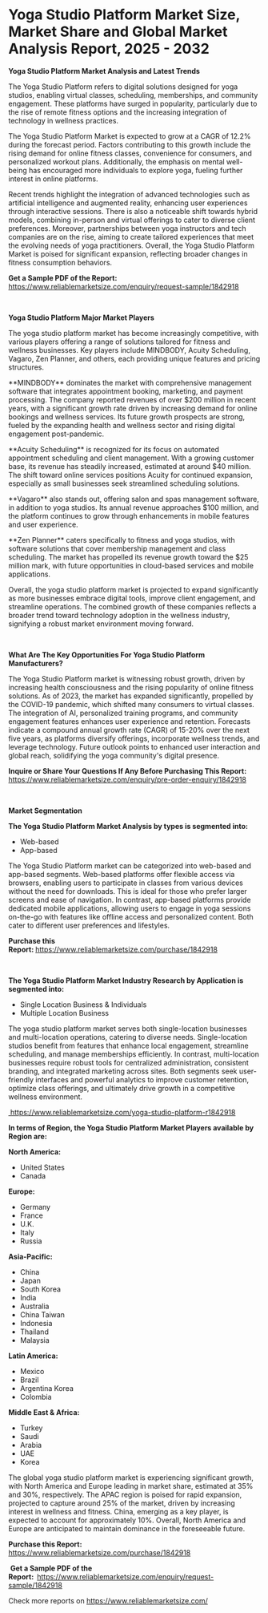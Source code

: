 <p><h1>Yoga Studio Platform Market Size, Market Share and Global Market Analysis Report, 2025 - 2032</h1></p><p><strong>Yoga Studio Platform Market Analysis and Latest Trends</strong></p>
<p><p>The Yoga Studio Platform refers to digital solutions designed for yoga studios, enabling virtual classes, scheduling, memberships, and community engagement. These platforms have surged in popularity, particularly due to the rise of remote fitness options and the increasing integration of technology in wellness practices. </p><p>The Yoga Studio Platform Market is expected to grow at a CAGR of 12.2% during the forecast period. Factors contributing to this growth include the rising demand for online fitness classes, convenience for consumers, and personalized workout plans. Additionally, the emphasis on mental well-being has encouraged more individuals to explore yoga, fueling further interest in online platforms.</p><p>Recent trends highlight the integration of advanced technologies such as artificial intelligence and augmented reality, enhancing user experiences through interactive sessions. There is also a noticeable shift towards hybrid models, combining in-person and virtual offerings to cater to diverse client preferences. Moreover, partnerships between yoga instructors and tech companies are on the rise, aiming to create tailored experiences that meet the evolving needs of yoga practitioners. Overall, the Yoga Studio Platform Market is poised for significant expansion, reflecting broader changes in fitness consumption behaviors.</p></p>
<p><strong>Get a Sample PDF of the Report:&nbsp;</strong> <a href="https://www.reliablemarketsize.com/enquiry/request-sample/1842918?utm_campaign=2314&utm_medium=2&utm_source=Github&utm_content=ia&utm_term=26032025&utm_id=yoga-studio-platform">https://www.reliablemarketsize.com/enquiry/request-sample/1842918</a></p>
<p>&nbsp;</p>
<p><strong>Yoga Studio Platform Major Market Players</strong></p>
<p><p>The yoga studio platform market has become increasingly competitive, with various players offering a range of solutions tailored for fitness and wellness businesses. Key players include MINDBODY, Acuity Scheduling, Vagaro, Zen Planner, and others, each providing unique features and pricing structures.</p><p>**MINDBODY** dominates the market with comprehensive management software that integrates appointment booking, marketing, and payment processing. The company reported revenues of over $200 million in recent years, with a significant growth rate driven by increasing demand for online bookings and wellness services. Its future growth prospects are strong, fueled by the expanding health and wellness sector and rising digital engagement post-pandemic.</p><p>**Acuity Scheduling** is recognized for its focus on automated appointment scheduling and client management. With a growing customer base, its revenue has steadily increased, estimated at around $40 million. The shift toward online services positions Acuity for continued expansion, especially as small businesses seek streamlined scheduling solutions.</p><p>**Vagaro** also stands out, offering salon and spas management software, in addition to yoga studios. Its annual revenue approaches $100 million, and the platform continues to grow through enhancements in mobile features and user experience.</p><p>**Zen Planner** caters specifically to fitness and yoga studios, with software solutions that cover membership management and class scheduling. The market has propelled its revenue growth toward the $25 million mark, with future opportunities in cloud-based services and mobile applications.</p><p>Overall, the yoga studio platform market is projected to expand significantly as more businesses embrace digital tools, improve client engagement, and streamline operations. The combined growth of these companies reflects a broader trend toward technology adoption in the wellness industry, signifying a robust market environment moving forward.</p></p>
<p>&nbsp;</p>
<p><strong>What Are The Key Opportunities For Yoga Studio Platform Manufacturers?</strong></p>
<p><p>The Yoga Studio Platform market is witnessing robust growth, driven by increasing health consciousness and the rising popularity of online fitness solutions. As of 2023, the market has expanded significantly, propelled by the COVID-19 pandemic, which shifted many consumers to virtual classes. The integration of AI, personalized training programs, and community engagement features enhances user experience and retention. Forecasts indicate a compound annual growth rate (CAGR) of 15-20% over the next five years, as platforms diversify offerings, incorporate wellness trends, and leverage technology. Future outlook points to enhanced user interaction and global reach, solidifying the yoga community's digital presence.</p></p>
<p><strong>Inquire or Share Your Questions If Any Before Purchasing This Report:</strong> <a href="https://www.reliablemarketsize.com/enquiry/pre-order-enquiry/1842918?utm_campaign=2314&utm_medium=2&utm_source=Github&utm_content=ia&utm_term=26032025&utm_id=yoga-studio-platform">https://www.reliablemarketsize.com/enquiry/pre-order-enquiry/1842918</a></p>
<p>&nbsp;</p>
<p><strong>Market Segmentation</strong></p>
<p><strong>The Yoga Studio Platform Market Analysis by types is segmented into:</strong></p>
<p><ul><li>Web-based</li><li>App-based</li></ul></p>
<p><p>The Yoga Studio Platform market can be categorized into web-based and app-based segments. Web-based platforms offer flexible access via browsers, enabling users to participate in classes from various devices without the need for downloads. This is ideal for those who prefer larger screens and ease of navigation. In contrast, app-based platforms provide dedicated mobile applications, allowing users to engage in yoga sessions on-the-go with features like offline access and personalized content. Both cater to different user preferences and lifestyles.</p></p>
<p><strong>Purchase this Report:&nbsp;</strong><a href="https://www.reliablemarketsize.com/purchase/1842918?utm_campaign=2314&utm_medium=2&utm_source=Github&utm_content=ia&utm_term=26032025&utm_id=yoga-studio-platform">https://www.reliablemarketsize.com/purchase/1842918</a></p>
<p>&nbsp;</p>
<p><strong>The Yoga Studio Platform Market Industry Research by Application is segmented into:</strong></p>
<p><ul><li>Single Location Business & Individuals</li><li>Multiple Location Business</li></ul></p>
<p><p>The yoga studio platform market serves both single-location businesses and multi-location operations, catering to diverse needs. Single-location studios benefit from features that enhance local engagement, streamline scheduling, and manage memberships efficiently. In contrast, multi-location businesses require robust tools for centralized administration, consistent branding, and integrated marketing across sites. Both segments seek user-friendly interfaces and powerful analytics to improve customer retention, optimize class offerings, and ultimately drive growth in a competitive wellness environment.</p></p>
<p><a href="https://www.reliablemarketsize.com/yoga-studio-platform-r1842918?utm_campaign=2314&utm_medium=2&utm_source=Github&utm_content=ia&utm_term=26032025&utm_id=yoga-studio-platform">&nbsp;https://www.reliablemarketsize.com/yoga-studio-platform-r1842918</a></p>
<p><strong>In terms of Region, the Yoga Studio Platform Market Players available by Region are:</strong></p>
<p>
    <p> <strong> North America: </strong>
        <ul>
            <li>United States</li>
            <li>Canada</li>
        </ul>
        </p> 
    <p> <strong> Europe: </strong>
        <ul>
            <li>Germany</li>
            <li>France</li>
            <li>U.K.</li>
            <li>Italy</li>
            <li>Russia</li>
        </ul>
        </p> 
    <p> <strong> Asia-Pacific: </strong>
        <ul>
            <li>China</li>
            <li>Japan</li>
            <li>South Korea</li>
            <li>India</li>
            <li>Australia</li>
            <li>China Taiwan</li>
            <li>Indonesia</li>
            <li>Thailand</li>
            <li>Malaysia</li>
        </ul>
        </p> 
    <p> <strong> Latin America: </strong>
        <ul>
            <li>Mexico</li>
            <li>Brazil</li>
            <li>Argentina Korea</li>
            <li>Colombia</li>
        </ul>
        </p> 
    <p> <strong> Middle East & Africa: </strong>
        <ul>
            <li>Turkey</li>
            <li>Saudi</li>
            <li>Arabia</li>
            <li>UAE</li>
            <li>Korea</li>
        </ul>
    </p>
    </p>
<p><p>The global yoga studio platform market is experiencing significant growth, with North America and Europe leading in market share, estimated at 35% and 30%, respectively. The APAC region is poised for rapid expansion, projected to capture around 25% of the market, driven by increasing interest in wellness and fitness. China, emerging as a key player, is expected to account for approximately 10%. Overall, North America and Europe are anticipated to maintain dominance in the foreseeable future.</p></p>
<p><strong>Purchase this Report: </strong><a href="https://www.reliablemarketsize.com/purchase/1842918?utm_campaign=2314&utm_medium=2&utm_source=Github&utm_content=ia&utm_term=26032025&utm_id=yoga-studio-platform">https://www.reliablemarketsize.com/purchase/1842918</a></p>
<p>&nbsp;<strong>Get a Sample PDF of the Report:&nbsp;&nbsp;</strong><a href="https://www.reliablemarketsize.com/enquiry/request-sample/1842918?utm_campaign=2314&utm_medium=2&utm_source=Github&utm_content=ia&utm_term=26032025&utm_id=yoga-studio-platform">https://www.reliablemarketsize.com/enquiry/request-sample/1842918</a></p>
<p><strong></strong></p>
<p>Check more reports on <a href="https://www.reliablemarketsize.com/?utm_campaign=2314&utm_medium=2&utm_source=Github&utm_content=ia&utm_term=26032025&utm_id=yoga-studio-platform">https://www.reliablemarketsize.com/</a></p>
